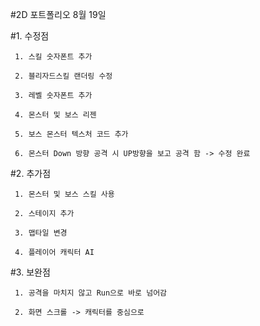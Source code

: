 #2D 포트폴리오 8월 19일

#1. 수정점

     1. 스킬 숫자폰트 추가

     2. 블리자드스킬 랜더링 수정
     
     3. 레벨 숫자폰트 추가
     
     4. 몬스터 및 보스 리젠
     
     5. 보스 몬스터 텍스처 코드 추가
     
     6. 몬스터 Down 방향 공격 시 UP방향을 보고 공격 함 -> 수정 완료

#2. 추가점

     1. 몬스터 및 보스 스킬 사용
     
     2. 스테이지 추가
     
     3. 맵타일 변경
     
     4. 플레이어 캐릭터 AI
    
#3. 보완점

     1. 공격을 마치지 않고 Run으로 바로 넘어감

     2. 화면 스크롤 -> 캐릭터를 중심으로
     
     
